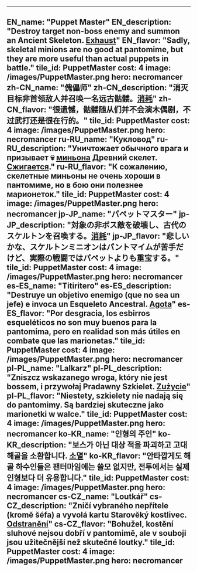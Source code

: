 ---

EN_name: "Puppet Master"
EN_description: "Destroy target non-boss enemy and summon an Ancient Skeleton. <u>Exhaust</u>"
EN_flavor: "Sadly, skeletal minions are no good at pantomime, but they are more useful than actual puppets in battle."
tile_id: PuppetMaster
cost: 4
image: /images/PuppetMaster.png
hero: necromancer
zh-CN_name: "傀儡师"
zh-CN_description: "消灭目标非首领敌人并召唤一名远古骷髅。<u>消耗</u>"
zh-CN_flavor: "很遗憾，骷髅随从们并不会演木偶剧，不过武打还是很在行的。"
tile_id: PuppetMaster
cost: 4
image: /images/PuppetMaster.png
hero: necromancer
ru-RU_name: "Кукловод"
ru-RU_description: "Уничтожает обычного врага и призывает 💀 <u>миньона</u> Древний скелет. <u>Сжигается</u>."
ru-RU_flavor: "К сожалению, скелетные миньоны не очень хороши в пантомиме, но в бою они полезнее марионеток."
tile_id: PuppetMaster
cost: 4
image: /images/PuppetMaster.png
hero: necromancer
jp-JP_name: "パペットマスター"
jp-JP_description: "対象の非ボス敵を破壊し、古代のスケルトンを召喚する。<u>消耗</u>"
jp-JP_flavor: "悲しいかな、スケルトンミニオンはパントマイムが苦手だけど、実際の戦闘ではパペットよりも重宝する。"
tile_id: PuppetMaster
cost: 4
image: /images/PuppetMaster.png
hero: necromancer
es-ES_name: "Titiritero"
es-ES_description: "Destruye un objetivo enemigo (que no sea un jefe) e invoca un Esqueleto Ancestral. <u>Agota</u>"
es-ES_flavor: "Por desgracia, los esbirros esqueléticos no son muy buenos para la pantomima, pero en realidad son más útiles en combate que las marionetas."
tile_id: PuppetMaster
cost: 4
image: /images/PuppetMaster.png
hero: necromancer
pl-PL_name: "Lalkarz"
pl-PL_description: "Zniszcz wskazanego wroga, który nie jest bossem, i przywołaj Pradawny Szkielet. <u>Zużycie</u>"
pl-PL_flavor: "Niestety, szkielety nie nadają się do pantomimy. Są bardziej skuteczne jako marionetki w walce."
tile_id: PuppetMaster
cost: 4
image: /images/PuppetMaster.png
hero: necromancer
ko-KR_name: "인형의 주인"
ko-KR_description: "보스가 아닌 대상 적을 파괴하고 고대 해골을 소환합니다. <u>소멸</u>"
ko-KR_flavor: "안타깝게도 해골 하수인들은 팬터마임에는 쓸모 없지만, 전투에서는 실제 인형보다 더 유용합니다."
tile_id: PuppetMaster
cost: 4
image: /images/PuppetMaster.png
hero: necromancer
cs-CZ_name: "Loutkář"
cs-CZ_description: "Zničí vybraného nepřítele (kromě šéfa) a vyvolá kartu Starověký kostlivec. <u>Odstranění</u>"
cs-CZ_flavor: "Bohužel, kostění sluhové nejsou dobří v pantomimě, ale v souboji jsou užitečnější než skutečné loutky."
tile_id: PuppetMaster
cost: 4
image: /images/PuppetMaster.png
hero: necromancer
---